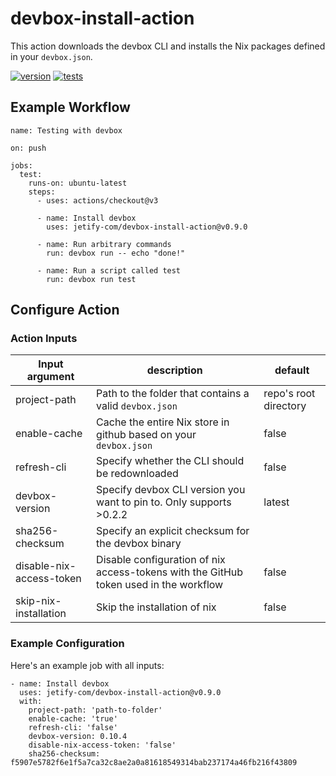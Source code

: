 # devbox-install-action

This action downloads the devbox CLI and installs the Nix packages defined in your `devbox.json`.

[![version](https://img.shields.io/github/v/release/jetify-com/devbox-install-action?color=green&label=version&sort=semver)](https://github.com/jetify-com/devbox-install-action/releases) [![tests](https://github.com/jetify-com/devbox-install-action/actions/workflows/test.yaml/badge.svg)](https://github.com/jetify-com/devbox-install-action/actions/workflows/test.yaml?branch=main)

## Example Workflow

```
name: Testing with devbox

on: push

jobs:
  test:
    runs-on: ubuntu-latest
    steps:
      - uses: actions/checkout@v3

      - name: Install devbox
        uses: jetify-com/devbox-install-action@v0.9.0

      - name: Run arbitrary commands
        run: devbox run -- echo "done!"

      - name: Run a script called test
        run: devbox run test
```

## Configure Action

### Action Inputs

| Input argument           | description                                                                           | default               |
| ------------------------ | ------------------------------------------------------------------------------------- | --------------------- |
| project-path             | Path to the folder that contains a valid `devbox.json`                                | repo's root directory |
| enable-cache             | Cache the entire Nix store in github based on your `devbox.json`                      | false                 |
| refresh-cli              | Specify whether the CLI should be redownloaded                                        | false                 |
| devbox-version           | Specify devbox CLI version you want to pin to. Only supports >0.2.2                   | latest                |
| sha256-checksum          | Specify an explicit checksum for the devbox binary                                    |                       |
| disable-nix-access-token | Disable configuration of nix access-tokens with the GitHub token used in the workflow | false                 |
| skip-nix-installation    | Skip the installation of nix                                                          | false                 |

### Example Configuration

Here's an example job with all inputs:

```
- name: Install devbox
  uses: jetify-com/devbox-install-action@v0.9.0
  with:
    project-path: 'path-to-folder'
    enable-cache: 'true'
    refresh-cli: 'false'
    devbox-version: 0.10.4
    disable-nix-access-token: 'false'
    sha256-checksum: f5907e5782f6e1f5a7ca32c8ae2a0a81618549314bab237174a46fb216f43809
```

